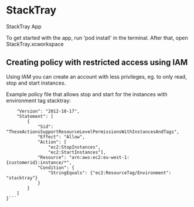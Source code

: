 # StackTray
StackTray App

To get started with the app, run 'pod install' in the terminal.
After that, open StackTray.xcworkspace


## Creating policy with restricted access using IAM
Using IAM you can create an account with less privileges, eg. to only read, stop and start instances. 

Example policy file that allows stop and start for the instances with environment tag stacktray:
```{
    "Version": "2012-10-17",
    "Statement": [
        {
            "Sid": "TheseActionsSupportResourceLevelPermissionsWithInstancesAndTags",
            "Effect": "Allow",
            "Action": [
                "ec2:StopInstances",
                "ec2:StartInstances"],
            "Resource": "arn:aws:ec2:eu-west-1:{customerid}:instance/*",
            "Condition": {
                "StringEquals": {"ec2:ResourceTag/Environment": "stacktray"}
            }
        }
    ]
}```

